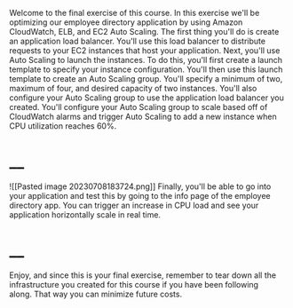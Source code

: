 Welcome to the final exercise of this course. In this exercise we'll be optimizing our employee directory application by using Amazon CloudWatch, ELB, and EC2 Auto Scaling. The first thing you'll do is create an application load balancer. You'll use this load balancer to distribute requests to your EC2 instances that host your application. Next, you'll use Auto Scaling to launch the instances. To do this, you'll first create a launch template to specify your instance configuration. You'll then use this launch template to create an Auto Scaling group. You'll specify a minimum of two, maximum of four, and desired capacity of two instances. You'll also configure your Auto Scaling group to use the application load balancer you created. You'll configure your Auto Scaling group to scale based off of CloudWatch alarms and trigger Auto Scaling to add a new instance when CPU utilization reaches 60%. 
# __
![[Pasted image 20230708183724.png]]
Finally, you'll be able to go into your application and test this by going to the info page of the employee directory app. You can trigger an increase in CPU load and see your application horizontally scale in real time. 
# __
Enjoy, and since this is your final exercise, remember to tear down all the infrastructure you created for this course if you have been following along. That way you can minimize future costs.